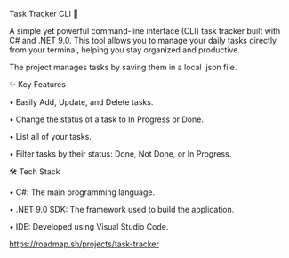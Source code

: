 Task Tracker CLI 📝

A simple yet powerful command-line interface (CLI) task tracker built with C# and .NET 9.0. This tool allows you to manage your daily tasks directly from your terminal, helping you stay organized and productive.

The project manages tasks by saving them in a local .json file.

✨ Key Features

• Easily Add, Update, and Delete tasks.

• Change the status of a task to In Progress or Done.

• List all of your tasks.

• Filter tasks by their status: Done, Not Done, or In Progress.

🛠️ Tech Stack

• C#: The main programming language.

• .NET 9.0 SDK: The framework used to build the application.

• IDE: Developed using Visual Studio Code.

https://roadmap.sh/projects/task-tracker
